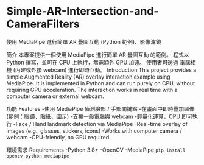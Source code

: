 # Simple-AR-Intersection-and-CameraFilters

使用 MediaPipe 進行簡單 AR 疊圖互動 (Python 範例)、影像濾鏡

簡介
本專案提供一個使用 MediaPipe 進行簡單 AR 疊圖互動 的範例。
程式以 Python 撰寫，並可在 CPU 上執行，無需額外 GPU 加速。
使用者可透過 電腦相機 (內建或外接 webcam) 進行即時互動。
Introduction
This project provides a simple Augmented Reality (AR) overlay interaction example using MediaPipe.
It is implemented in Python and can run purely on CPU, without requiring GPU acceleration.
The interaction works in real time with a computer camera or external webcam.

功能 Features
-使用 MediaPipe 偵測臉部 / 手部關鍵點
-在畫面中即時疊加圖像 (範例：眼鏡、貼紙、圖示)
-支援一般電腦與 webcam
-輕量化運算，CPU 即可執行
-Face / Hand landmark detection via MediaPipe
-Real-time overlay of images (e.g., glasses, stickers, icons)
-Works with computer camera / webcam
-CPU-friendly, no GPU required

環境需求 Requirements
-Python 3.8+
-OpenCV
-MediaPipe
```pip install opencv-python mediapipe```
